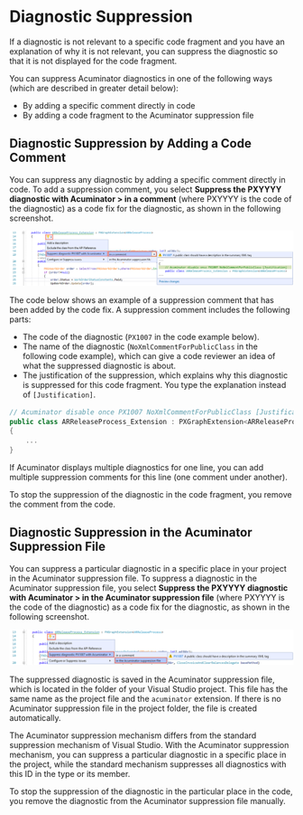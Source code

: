 # Diagnostic Suppression
If a diagnostic is not relevant to a specific code fragment and you have an explanation of why it is not relevant, you can suppress the diagnostic so that it is not displayed for the code fragment.

You can suppress Acuminator diagnostics in one of the following ways (which are described in greater detail below):

 - By adding a specific comment directly in code
 - By adding a code fragment to the Acuminator suppression file

## Diagnostic Suppression by Adding a Code Comment
You can suppress any diagnostic by adding a specific comment directly in code. To add a suppression comment, you select **Suppress the PXYYYY diagnostic with Acuminator > in a comment** (where PXYYYY is the code of the diagnostic) as a code fix for the diagnostic, as shown in the following screenshot.

![Suppression in a Comment](../images/SuppressDiagnosticInComment.png)

The code below shows an example of a suppression comment that has been added by the code fix. A suppression comment includes the following parts:

 - The code of the diagnostic (`PX1007` in the code example below).
 - The name of the diagnostic (`NoXmlCommentForPublicClass` in the following code example), which can give a code reviewer an idea of what the suppressed diagnostic is about.
 - The justification of the suppression, which explains why this diagnostic is suppressed for this code fragment. You type the explanation instead of `[Justification]`.

```C#
// Acuminator disable once PX1007 NoXmlCommentForPublicClass [Justification]
public class ARReleaseProcess_Extension : PXGraphExtension<ARReleaseProcess>
{
    ...
}
```

If Acuminator displays multiple diagnostics for one line, you can add multiple suppression comments for this line (one comment under another).

To stop the suppression of the diagnostic in the code fragment, you remove the comment from the code.

## Diagnostic Suppression in the Acuminator Suppression File
You can suppress a particular diagnostic in a specific place in your project in the Acuminator suppression file. To suppress a diagnostic in the Acuminator suppression file, you select **Suppress the PXYYYY diagnostic with Acuminator > in the Acuminator suppression file** (where PXYYYY is the code of the diagnostic) as a code fix for the diagnostic, as shown in the following screenshot.

![Suppression in the Acuminator Suppression File](../images/SuppressDiagnosticInSuppressionFile.png)

The suppressed diagnostic is saved in the Acuminator suppression file, which is located in the folder of your Visual Studio project. This file has the same name as the project file and the `acuminator` extension. If there is no Acuminator suppression file in the project folder, the file is created automatically.

The Acuminator suppression mechanism differs from the standard suppression mechanism of Visual Studio. With the Acuminator suppression mechanism, you can suppress a particular diagnostic in a specific place in the project, while the standard mechanism suppresses all diagnostics with this ID in the type or its member.

To stop the suppression of the diagnostic in the particular place in the code, you remove the diagnostic from the Acuminator suppression file manually.